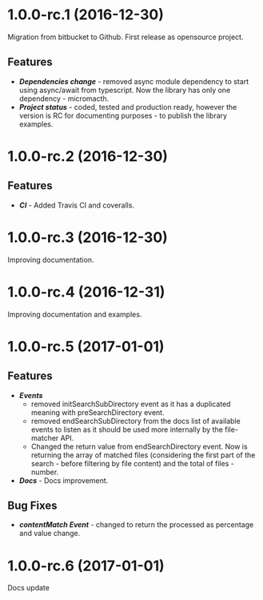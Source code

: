 <a name="1.0.0-rc.1"></a>
# 1.0.0-rc.1 (2016-12-30)

Migration from bitbucket to Github. First release as opensource project.

Features
---
* ***Dependencies change*** - removed async module dependency to start using async/await from typescript. Now the library has only one dependency - micromacth.
* ***Project status*** - coded, tested and production ready, however the version is RC for documenting purposes - to publish the library examples.


<a name="1.0.0-rc.2"></a>
# 1.0.0-rc.2 (2016-12-30)

Features
---
* ***CI*** - Added Travis CI and coveralls.


<a name="1.0.0-rc.3"></a>
# 1.0.0-rc.3 (2016-12-30)

Improving documentation.


<a name="1.0.0-rc.4"></a>
# 1.0.0-rc.4 (2016-12-31)

Improving documentation and examples.

<a name="1.0.0-rc.5"></a>
# 1.0.0-rc.5 (2017-01-01)

Features
---
* ***Events***
    - removed initSearchSubDirectory event as it has a duplicated meaning with preSearchDirectory event.
    - removed endSearchSubDirectory from the docs list of available events to listen as it should be used more internally by the file-matcher API.
    - Changed the return value from endSearchDirectory event. Now is returning the array of matched files (considering the first part of the search - before filtering by file content) and the total of files - number.
* ***Docs*** - Docs improvement.

Bug Fixes
---
* ***contentMatch Event*** - changed to return the processed as percentage and value change.

<a name="1.0.0-rc.6"></a>
# 1.0.0-rc.6 (2017-01-01)

Docs update